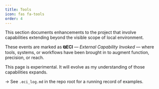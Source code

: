 ```yaml
---
title: Tools
icon: fas fa-tools
order: 4
---
```


This section documents enhancements to the project that involve capabilities extending beyond the visible scope of local environment.

These events are marked as **⧉ECI** — *External Capability Invoked* — where tools, systems, or workflows have been brought in to augment function, precision, or reach.

This page is experimental. It will evolve as my understanding of those capabilities expands.

→ See `.eci_log.md` in the repo root for a running record of examples.

<!-- #eci #external-tools #experimental #notes -->


